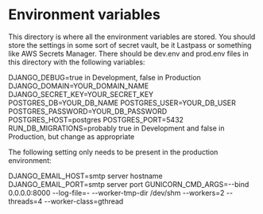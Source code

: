 # Environment variables

This directory is where all the environment variables are stored. You should store the settings in some sort of secret vault, be it Lastpass or something like AWS Secrets Manager. There should be dev.env and prod.env files in this directory with the following variables:

DJANGO_DEBUG=true in Development, false in Production
DJANGO_DOMAIN=YOUR_DOMAIN_NAME
DJANGO_SECRET_KEY=YOUR_SECRET_KEY
POSTGRES_DB=YOUR_DB_NAME
POSTGRES_USER=YOUR_DB_USER
POSTGRES_PASSWORD=YOUR_DB_PASSWORD
POSTGRES_HOST=postgres
POSTGRES_PORT=5432
RUN_DB_MIGRATIONS=probably true in Development and false in Production, but change as appropriate

The following setting only needs to be present in the production environment:

DJANGO_EMAIL_HOST=smtp server hostname
DJANGO_EMAIL_PORT=smtp server port
GUNICORN_CMD_ARGS=--bind 0.0.0.0:8000 --log-file=- --worker-tmp-dir /dev/shm --workers=2 --threads=4 --worker-class=gthread

